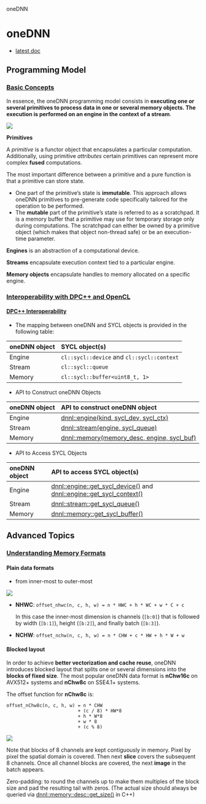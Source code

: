 oneDNN

# oneDNN

- [latest doc](https://oneapi-src.github.io/oneDNN/)



## Programming Model



### [Basic Concepts](https://docs.oneapi.com/versions/latest/onednn/dev_guide_basic_concepts.html)

In essence, the oneDNN programming model consists in **executing one or several primitives to process data in one or several memory objects. The execution is performed on an engine in the context of a stream**.

![](https://oneapi-src.github.io/oneDNN/img_programming_model.png)



**Primitives**

A *primitive* is a functor object that encapsulates a particular computation. Additionally, using primitive *attributes* certain primitives can represent more complex **fused** computations.

The most important difference between a primitive and a pure function is that a primitive can store state. 

- One part of the primitive’s state is **immutable**. This approach allows oneDNN primitives to pre-generate code specifically tailored for the operation to be performed. 
- The **mutable** part of the primitive’s state is referred to as a scratchpad. It is a memory buffer that a primitive may use for temporary storage only during computations. The scratchpad can either be owned by a primitive object (which makes that object non-thread safe) or be an execution-time parameter.



**Engines** is an abstraction of a computational device.

**Streams** encapsulate execution context tied to a particular engine.

**Memory objects** encapsulate handles to memory allocated on a specific engine.



### [Interoperability with DPC++ and OpenCL](https://docs.oneapi.com/versions/latest/onednn/usergroup2.html)



#### [DPC++ Interoperability](https://docs.oneapi.com/versions/latest/onednn/dev_guide_dpcpp_interoperability.html)

- The mapping between oneDNN and SYCL objects is provided in the following table:

| oneDNN object | SYCL object(s)                             |
| :------------ | :----------------------------------------- |
| Engine        | `cl::sycl::device` and `cl::sycl::context` |
| Stream        | `cl::sycl::queue`                          |
| Memory        | `cl::sycl::buffer<uint8_t, 1>`             |



- API to Construct oneDNN Objects

| oneDNN object | API to construct oneDNN object                               |
| :------------ | :----------------------------------------------------------- |
| Engine        | [dnnl::engine(kind, sycl_dev, sycl_ctx)](https://docs.oneapi.com/versions/latest/onednn/structdnnl_1_1engine.html) |
| Stream        | [dnnl::stream(engine, sycl_queue)](https://docs.oneapi.com/versions/latest/onednn/structdnnl_1_1stream.html) |
| Memory        | [dnnl::memory(memory_desc, engine, sycl_buf)](https://docs.oneapi.com/versions/latest/onednn/structdnnl_1_1memory.html) |

- API to Access SYCL Objects

| oneDNN object | API to access SYCL object(s)                                 |
| :------------ | :----------------------------------------------------------- |
| Engine        | [dnnl::engine::get_sycl_device()](https://docs.oneapi.com/versions/latest/onednn/structdnnl_1_1engine.html#a8fff4f387e9c975166606a0182b37fbf) and [dnnl::engine::get_sycl_context()](https://docs.oneapi.com/versions/latest/onednn/structdnnl_1_1engine.html#a362fb3ae5876f2b3be1cf2044c611472) |
| Stream        | [dnnl::stream::get_sycl_queue()](https://docs.oneapi.com/versions/latest/onednn/structdnnl_1_1stream.html#a37cdaf0769013debc1dde3559f00cecc) |
| Memory        | [dnnl::memory::get_sycl_buffer()](https://docs.oneapi.com/versions/latest/onednn/structdnnl_1_1memory.html#a170571437afeabe2923477fdd6eea2fd) |



## Advanced Topics



### [Understanding Memory Formats](https://oneapi-src.github.io/oneDNN/dev_guide_understanding_memory_formats.html)



#### Plain data formats

- from inner-most to outer-most

![](https://docs.oneapi.com/versions/latest/onednn/mem_fmt_img2.png)

- **NHWC**: `offset_nhwc(n, c, h, w) = n * HWC + h * WC + w * C + c`

  In this case the inner-most dimension is channels (`[b:0]`) that is followed by width (`[b:1]`), height (`[b:2]`), and finally batch (`[b:3]`).

- **NCHW**: `offset_nchw(n, c, h, w) = n * CHW + c * HW + h * W + w`



#### Blocked layout

In order to achieve **better vectorization and cache reuse**, oneDNN introduces blocked layout that splits one or several dimensions into the **blocks of fixed size**. The most popular oneDNN data format is **nChw16c** on AVX512+ systems and **nChw8c** on SSE4.1+ systems.

 The offset function for **nChw8c** is:

```
offset_nChw8c(n, c, h, w) = n * CHW
                          + (c / 8) * HW*8
                          + h * W*8
                          + w * 8
                          + (c % 8)
```

![](https://docs.oneapi.com/versions/latest/onednn/mem_fmt_blk.png)

Note that blocks of 8 channels are kept contiguously in memory. Pixel by pixel the spatial domain is covered. Then next **slice** covers the subsequent 8 channels. Once all channel blocks are covered, the next **image** in the batch appears.



Zero-padding: to round the channels up to make them multiples of the block size and pad the resulting tail with zeros. (The actual size should always be queried via [dnnl::memory::desc::get_size()](https://docs.oneapi.com/versions/latest/onednn/structdnnl_1_1memory_1_1desc.html#ac20108bc192912382aa4a95ae27df804) in C++)



